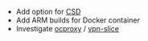  - Add option for [CSD](https://www.infradead.org/openconnect/csd.html)
 - Add ARM builds for Docker container
 - Investigate [ocproxy](https://github.com/cernekee/ocproxy) / [vpn-slice](https://github.com/dlenski/vpn-slice)
